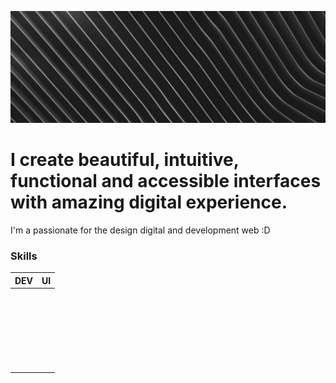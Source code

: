 ![home image](home.jpg "Home")

# I create beautiful, intuitive, functional and accessible interfaces with amazing digital experience.

I'm a passionate for the design digital and development web :D

### Skills

<table class='table'>
<thead>
<tr>
<th>DEV</th>
<th>UI</th>
</tr>
</thead>
<tbody>
<tr>
<td><img src="https://img.shields.io/badge/HTML5-18181B?style=for-the-badge&amp;logo=html5&amp;logoColor=white" alt=""></td>
<td><img src="https://img.shields.io/badge/Figma-18181B?style=for-the-badge&amp;logo=figma&amp;logoColor=white" alt=""></td>
</tr>
<tr>
<td><img src="https://img.shields.io/badge/CSS-18181B?&amp;style=for-the-badge&amp;logo=css3&amp;logoColor=white" alt=""></td>
<td><img src="https://img.shields.io/badge/Miro-18181B?style=for-the-badge&amp;logo=Miro&amp;logoColor=white" alt=""></td>
</tr>
<tr>
<td><img src="https://img.shields.io/badge/JavaScript-18181B?style=for-the-badge&amp;logo=javascript&amp;logoColor=white" alt=""></td>
<td><img src="https://img.shields.io/badge/Inkscape-18181B?style=for-the-badge&amp;logo=Inkscape&amp;logoColor=white" alt=""></td>
</tr>
<tr>
<td><img src="https://img.shields.io/badge/Tailwind_CSS-18181B?style=for-the-badge&amp;logo=tailwind-css&amp;logoColor=white" alt=""></td>
<td><img src="https://img.shields.io/badge/gimp-18181B?style=for-the-badge&amp;logo=gimp&amp;logoColor=white" alt=""></td>
</tr>
<tr>
<td><img src="https://img.shields.io/badge/Bootstrap-18181B?style=for-the-badge&amp;logo=bootstrap&amp;logoColor=white" alt=""></td>
<td></td>
</tr>
<tr>
<td><img src="https://img.shields.io/badge/React-18181B?style=for-the-badge&amp;logo=react&amp;logoColor=white" alt=""></td>
<td></td>
</tr>
</tbody>
</table>

